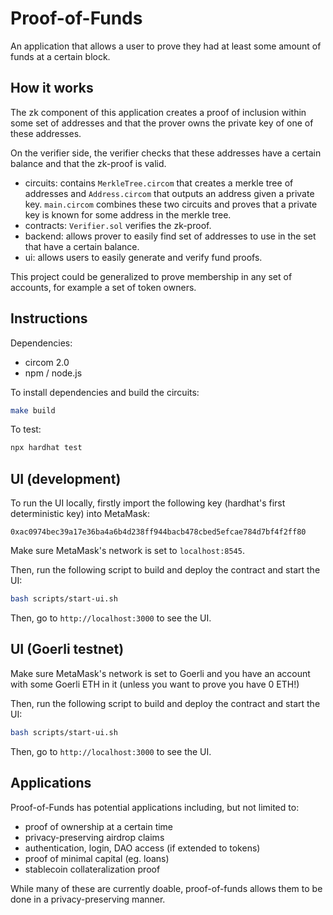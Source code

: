 # Proof-of-Funds

An application that allows a user to prove they had at least some amount of funds at a certain block.

## How it works

The zk component of this application creates a proof of inclusion within some set of addresses and that the prover owns the private key of one of these addresses.

On the verifier side, the verifier checks that these addresses have a certain balance and that the zk-proof is valid.

- circuits: contains `MerkleTree.circom` that creates a merkle tree of addresses and `Address.circom` that outputs an address given a private key. `main.circom` combines these two circuits and proves that a private key is known for some address in the merkle tree.
- contracts: `Verifier.sol` verifies the zk-proof. 
- backend: allows prover to easily find set of addresses to use in the set that have a certain balance.
- ui: allows users to easily generate and verify fund proofs.

This project could be generalized to prove membership in any set of accounts, for example a set of token owners.

## Instructions

Dependencies:
- circom 2.0
- npm / node.js

To install dependencies and build the circuits:
```bash
make build
```

To test:
```bash
npx hardhat test
```

## UI (development)

To run the UI locally, firstly import the following key (hardhat's first deterministic key) into MetaMask:
```
0xac0974bec39a17e36ba4a6b4d238ff944bacb478cbed5efcae784d7bf4f2ff80
```

Make sure MetaMask's network is set to `localhost:8545`.

Then, run the following script to build and deploy the contract and start the UI:
```bash
bash scripts/start-ui.sh
```

Then, go to `http://localhost:3000` to see the UI.

## UI (Goerli testnet)

Make sure MetaMask's network is set to Goerli and you have an account with some Goerli ETH in it (unless you want to prove you have 0 ETH!)

Then, run the following script to build and deploy the contract and start the UI:
```bash
bash scripts/start-ui.sh
```

Then, go to `http://localhost:3000` to see the UI.

## Applications

Proof-of-Funds has potential applications including, but not limited to:
- proof of ownership at a certain time
- privacy-preserving airdrop claims
- authentication, login, DAO access (if extended to tokens)
- proof of minimal capital (eg. loans)
- stablecoin collateralization proof

While many of these are currently doable, proof-of-funds allows them to be done in a privacy-preserving manner.